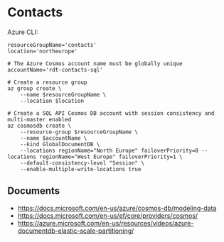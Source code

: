 # Contacts

Azure CLI:

```
resourceGroupName='contacts'
location='northeurope'

# The Azure Cosmos account name must be globally unique
accountName='rdt-contacts-sql'

# Create a resource group
az group create \
    --name $resourceGroupName \
    --location $location

# Create a SQL API Cosmos DB account with session consistency and multi-master enabled
az cosmosdb create \
    --resource-group $resourceGroupName \
    --name $accountName \
    --kind GlobalDocumentDB \
    --locations regionName="North Europe" failoverPriority=0 --locations regionName="West Europe" failoverPriority=1 \
    --default-consistency-level "Session" \
    --enable-multiple-write-locations true
```

## Documents

* https://docs.microsoft.com/en-us/azure/cosmos-db/modeling-data
* https://docs.microsoft.com/en-us/ef/core/providers/cosmos/
* https://azure.microsoft.com/en-us/resources/videos/azure-documentdb-elastic-scale-partitioning/